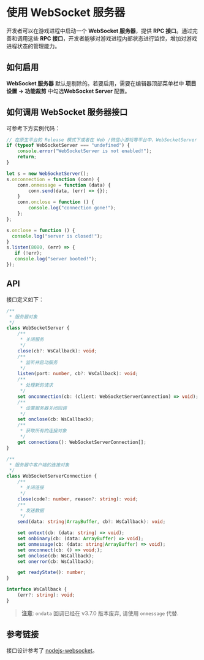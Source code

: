 # 使用 WebSocket 服务器

开发者可以在游戏进程中启动一个 **WebSocket 服务器**，提供 **RPC 接口**。通过完善和调用这些 **RPC 接口**，开发者能够对游戏进程内部状态进行监控，增加对游戏进程状态的管理能力。

## 如何启用

**WebSocket 服务器** 默认是剔除的。若要启用，需要在编辑器顶部菜单栏中 **项目设置 -> 功能裁剪** 中勾选**WebSocket Server** 配置。

## 如何调用 WebSocket 服务器接口

可参考下方实例代码：

```ts
// 在原生平台的 Release 模式下或者在 Web /微信小游戏等平台中，WebSocketServer 可能没有定义
if (typeof WebSocketServer === "undefined") {
    console.error("WebSocketServer is not enabled!");
    return;
}

let s = new WebSocketServer();
s.onconnection = function (conn) {
    conn.onmessage = function (data) {
        conn.send(data, (err) => {});
    }
    conn.onclose = function () {
        console.log("connection gone!");
    };
};

s.onclose = function () {
  console.log("server is closed!");
}
s.listen(8080, (err) => {
   if (!err);
   console.log("server booted!");
});
```

## API

接口定义如下：

```typescript
/**
 * 服务器对象
 */
class WebSocketServer {
    /**
     * 关闭服务
     */
    close(cb?: WsCallback): void;
    /**
     * 监听并启动服务
     */
    listen(port: number, cb?: WsCallback): void;
    /**
     * 处理新的请求
     */
    set onconnection(cb: (client: WebSocketServerConnection) => void);
    /**
     * 设置服务器关闭回调
     */
    set onclose(cb: WsCallback);
    /**
     * 获取所有的连接对象
     */
    get connections(): WebSocketServerConnection[];
}

/**
 * 服务器中客户端的连接对象
 */
class WebSocketServerConnection {
    /**
     * 关闭连接
     */
    close(code?: number, reason?: string): void;
    /**
     * 发送数据
     */
    send(data: string|ArrayBuffer, cb?: WsCallback): void;

    set ontext(cb: (data: string) => void);
    set onbinary(cb: (data: ArrayBuffer) => void);
    set onmessage(cb: (data: string|ArrayBuffer) => void);
    set onconnect(cb: () => void;);
    set onclose(cb: WsCallback);
    set onerror(cb: WsCallback);

    get readyState(): number;
}

interface WsCallback {
    (err?: string): void;
} 
```
> **注意**: `ondata` 回调已经在 v3.7.0 版本废弃, 请使用 `onmessage` 代替.

## 参考链接

接口设计参考了 [nodejs-websocket](https://www.npmjs.com/package/nodejs-websocket#server)。
